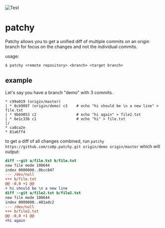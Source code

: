 ![Test](https://github.com/co0p/patchy/workflows/Test/badge.svg)

patchy
=======

Patchy allows you to get a unified diff of multiple commits on an origin branch for focus on the changes and not the individual commits.

usage: 
    
    $ patchy <remote repository> <branch> <target branch>
    

example
--------

Let's say you have a branch "demo" with 3 commits. 

```console
* c99a019 (origin/master) 
| * 8cb9097 (origin/demo) c3    # echo "hi should be \n a new line" > file.txt
| * 9b69853 c2                  # echo "hi again" > file2.txt 
| * 6e1c33b c1                  # echo "hi" > file.txt 
|/  
* ca8ca2e 
* 81a6ff4 
```
    
to get a diff of all changes combined, run `patchy https://github.com/co0p.patchy.git origin/demo origin/master` which will output:

```diff
diff --git a/file.txt b/file.txt
new file mode 100644
index 0000000..0bcc847
--- /dev/null
+++ b/file.txt
@@ -0,0 +1 @@
+ hi should be \n a new line
diff --git a/file2.txt b/file2.txt
new file mode 100644
index 0000000..401adc2
--- /dev/null
+++ b/file2.txt
@@ -0,0 +1 @@
+hi again
```
